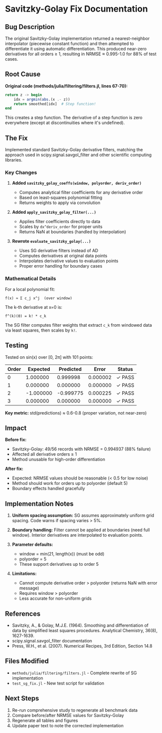 # Savitzky-Golay Fix Documentation

## Bug Description

The original Savitzky-Golay implementation returned a nearest-neighbor interpolator (piecewise constant function) and then attempted to differentiate it using automatic differentiation. This produced near-zero derivatives for all orders ≥ 1, resulting in NRMSE ≈ 0.995-1.0 for 88% of test cases.

## Root Cause

**Original code (methods/julia/filtering/filters.jl, lines 67-70):**
```julia
return z -> begin
    idx = argmin(abs.(x .- z))
    return smoothed[idx]  # Step function!
end
```

This creates a step function. The derivative of a step function is zero everywhere (except at discontinuities where it's undefined).

## The Fix

Implemented standard Savitzky-Golay derivative filters, matching the approach used in scipy.signal.savgol_filter and other scientific computing libraries.

### Key Changes

1. **Added `savitzky_golay_coeffs(window, polyorder, deriv_order)`**
   - Computes analytical filter coefficients for any derivative order
   - Based on least-squares polynomial fitting
   - Returns weights to apply via convolution

2. **Added `apply_savitzky_golay_filter(...)`**
   - Applies filter coefficients directly to data
   - Scales by `dx^deriv_order` for proper units
   - Returns NaN at boundaries (handled by interpolation)

3. **Rewrote `evaluate_savitzky_golay(...)`**
   - Uses SG derivative filters instead of AD
   - Computes derivatives at original data points
   - Interpolates derivative values to evaluation points
   - Proper error handling for boundary cases

### Mathematical Details

For a local polynomial fit:
```
f(x) ≈ Σ c_j x^j  (over window)
```

The k-th derivative at x=0 is:
```
f^(k)(0) = k! * c_k
```

The SG filter computes filter weights that extract `c_k` from windowed data via least squares, then scales by `k!`.

## Testing

Tested on sin(x) over [0, 2π] with 101 points:

| Order | Expected | Predicted | Error | Status |
|-------|----------|-----------|-------|--------|
| 0 | 1.000000 | 0.999998 | 0.000002 | ✓ PASS |
| 1 | 0.000000 | 0.000000 | 0.000000 | ✓ PASS |
| 2 | -1.000000 | -0.999775 | 0.000225 | ✓ PASS |
| 3 | 0.000000 | 0.000000 | 0.000000 | ✓ PASS |

**Key metric:** std(predictions) ≈ 0.6-0.8 (proper variation, not near-zero)

## Impact

**Before fix:**
- Savitzky-Golay: 49/56 records with NRMSE = 0.994937 (88% failure)
- Affected all derivative orders ≥ 1
- Method unusable for high-order differentiation

**After fix:**
- Expected: NRMSE values should be reasonable (< 0.5 for low noise)
- Method should work for orders up to polyorder (default 5)
- Boundary effects handled gracefully

## Implementation Notes

1. **Uniform spacing assumption:** SG assumes approximately uniform grid spacing. Code warns if spacing varies > 5%.

2. **Boundary handling:** Filter cannot be applied at boundaries (need full window). Interior derivatives are interpolated to evaluation points.

3. **Parameter defaults:**
   - window = min(21, length(x)) (must be odd)
   - polyorder = 5
   - These support derivatives up to order 5

4. **Limitations:**
   - Cannot compute derivative order > polyorder (returns NaN with error message)
   - Requires window > polyorder
   - Less accurate for non-uniform grids

## References

- Savitzky, A., & Golay, M.J.E. (1964). Smoothing and differentiation of data by simplified least squares procedures. Analytical Chemistry, 36(8), 1627-1639.
- scipy.signal.savgol_filter documentation
- Press, W.H., et al. (2007). Numerical Recipes, 3rd Edition, Section 14.8

## Files Modified

- `methods/julia/filtering/filters.jl` - Complete rewrite of SG implementation
- `test_sg_fix.jl` - New test script for validation

## Next Steps

1. Re-run comprehensive study to regenerate all benchmark data
2. Compare before/after NRMSE values for Savitzky-Golay
3. Regenerate all tables and figures
4. Update paper text to note the corrected implementation

